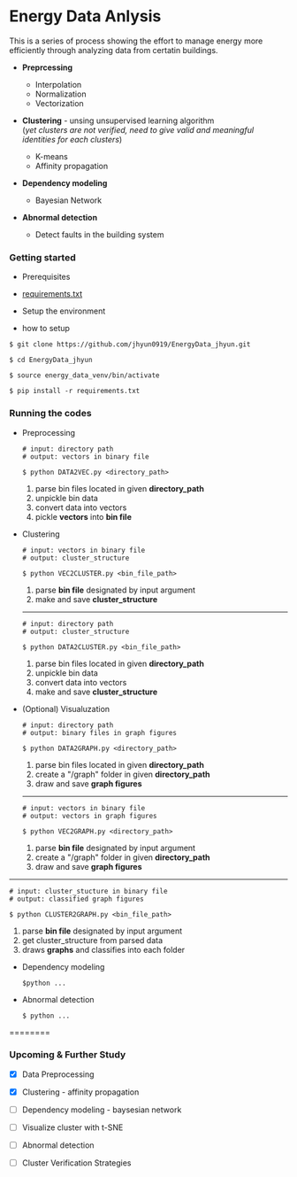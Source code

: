 # Energy Data Anlysis

This is a series of process showing the effort to manage energy more efficiently through analyzing data from certatin buildings.

  * **Preprcessing**
    * Interpolation
    * Normalization
    * Vectorization
  
  * **Clustering** - unsing unsupervised learning algorithm  
      (_yet clusters are not verified, need to give valid and meaningful identities for each clusters_)
    * K-means
    * Affinity propagation  
    
  * **Dependency modeling**
    * Bayesian Network

  * **Abnormal detection**
    * Detect faults in the building system
    

### Getting started

* Prerequisites
 * [requirements.txt](https://github.com/jhyun0919/EnergyData_jhyun/blob/master/requirements.txt)  

* Setup the environment  
 *  how to setup
   ```
   $ git clone https://github.com/jhyun0919/EnergyData_jhyun.git
   
   $ cd EnergyData_jhyun
   
   $ source energy_data_venv/bin/activate  
   
   $ pip install -r requirements.txt
   ```
  
### Running the codes
 * Preprocessing   
   ```
   # input: directory path
   # output: vectors in binary file
   
   $ python DATA2VEC.py <directory_path>
   ```
   
   1. parse bin files located in given **directory_path**
   2. unpickle bin data
   3. convert data into vectors
   4. pickle **vectors** into **bin file**
  
    
 * Clustering   
   ```
   # input: vectors in binary file
   # output: cluster_structure
   
   $ python VEC2CLUSTER.py <bin_file_path>
   ```
   
   1. parse **bin file** designated by input argument
   2. make and save **cluster_structure**
  
   ---

   ```
   # input: directory path
   # output: cluster_structure
   
   $ python DATA2CLUSTER.py <bin_file_path>
   ```
   
   1. parse bin files located in given **directory_path**
   2. unpickle bin data
   3. convert data into vectors
   4. make and save **cluster_structure**

  
   
 * (Optional) Visualuzation
   ```
   # input: directory path
   # output: binary files in graph figures
   
   $ python DATA2GRAPH.py <directory_path>
   ```
   
   1. parse bin files located in given **directory_path**
   2. create a "/graph" folder in given **directory_path**
   3. draw and save **graph figures**  
     
   --- 

   ```
   # input: vectors in binary file
   # output: vectors in graph figures
   
   $ python VEC2GRAPH.py <directory_path>
   ```
  
   
   1. parse **bin file** designated by input argument
   2. create a "/graph" folder in given **directory_path**
   3. draw and save **graph figures**
    
  ---

  ```
  # input: cluster_stucture in binary file
  # output: classified graph figures
  
  $ python CLUSTER2GRAPH.py <bin_file_path>
  ```

   1. parse **bin file** designated by input argument
   2. get cluster_structure from parsed data
   3. draws **graphs** and classifies into each folder

 * Dependency modeling
   ```
   $python ...
   ```


 * Abnormal detection   
   ```
   $ python ...
   ```
  
========
### Upcoming & Further Study
 - [x] Data Preprocessing
 - [x] Clustering - affinity propagation
 - [ ] Dependency modeling - baysesian network
 - [ ] Visualize cluster with t-SNE
 - [ ] Abnormal detection
 - [ ] Cluster Verification Strategies
  
  
  
